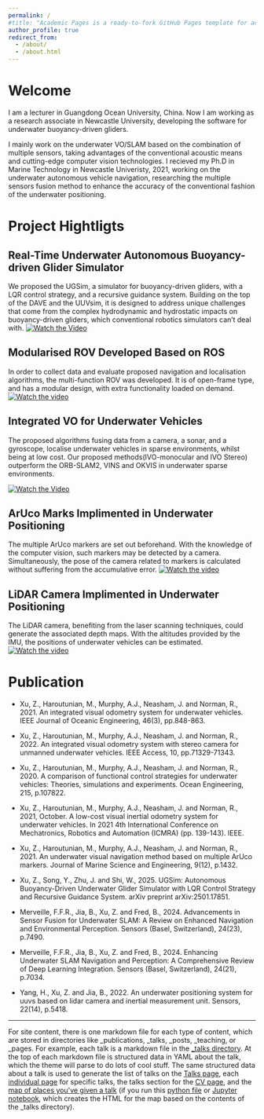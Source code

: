 ```yaml
---
permalink: /
#title: "Academic Pages is a ready-to-fork GitHub Pages template for academic personal websites"
author_profile: true
redirect_from: 
  - /about/
  - /about.html
---
```


Welcome
=====
I am a lecturer in Guangdong Ocean University, China. Now I am working as a research associate in Newcastle University, developing the software for underwater buoyancy-driven gliders. 

I mainly work on the underwater VO/SLAM based on the combination of multiple sensors, taking advantages of the conventional acoustic means and cutting-edge computer vision technologies.  I recieved my Ph.D in Marine Technology in Newcastle Univeristy, 2021, working on the underwater autonomous vehicle navigation, researching the multiple sensors fusion method to enhance the accuracy of the conventional fashion of the underwater positioning.  

Project Hightligts
======

Real-Time Underwater Autonomous Buoyancy-driven Glider Simulator
------
We proposed the UGSim, a simulator for buoyancy-driven gliders, with a LQR control strategy, and a recursive guidance
system. Building on the top of the DAVE and the UUVsim, it is designed to address unique challenges that come from the complex
hydrodynamic and hydrostatic impacts on buoyancy-driven gliders, which conventional robotics simulators can’t deal with.
[![Watch the Video](https://img.youtube.com/vi/wowY2xWD2XI/0.jpg)](https://www.youtube.com/watch?v=wowY2xWD2XI)


Modularised ROV Developed Based on ROS
------
In order to collect data and evaluate proposed navigation and localisation algorithms, the multi-function ROV
was developed. It is of open-frame type, and has a modular design, with extra functionality loaded on demand.
[![Watch the video]()]()


Integrated VO for Underwater Vehicles 
------
The proposed algorithms fusing data from a camera, a sonar, and a gyroscope, localise underwater vehicles in
sparse environments, whilst being at low cost. Our proposed methods(IVO-monocular and IVO Stereo) outperform the ORB-SLAM2, VINS and OKVIS in underwater sparse environments.

[![Watch the Video](https://img.youtube.com/vi/C1qkOEcEFiY/0.jpg)](https://www.youtube.com/watch?v=C1qkOEcEFiY)


ArUco Marks Implimented in Underwater Positioning
------
The multiple ArUco markers are set out beforehand. With the knowledge of the computer vision, such markers may
be detected by a camera. Simultaneously, the pose of the camera related to markers is calculated without suffering 
from the accumulative error.
[![Watch the video](https://img.youtube.com/vi/IoqIBqz2smw/0.jpg)](https://www.youtube.com/watch?v=IoqIBqz2smw)


LiDAR Camera Implimented in Underwater Positioning  
------
The LiDAR camera, benefiting from the laser scanning techniques, could generate the associated depth maps.
With the altitudes provided by the IMU, the positions of underwater vehicles can be estimated.
[![Watch the video]()]()


Publication
======
- Xu, Z., Haroutunian, M., Murphy, A.J., Neasham, J. and Norman, R., 2021. An integrated visual odometry system for underwater vehicles. IEEE Journal of Oceanic Engineering, 46(3), pp.848-863.

- Xu, Z., Haroutunian, M., Murphy, A.J., Neasham, J. and Norman, R., 2022. An integrated visual odometry system with stereo camera for unmanned underwater vehicles. IEEE Access, 10, pp.71329-71343.

- Xu, Z., Haroutunian, M., Murphy, A.J., Neasham, J. and Norman, R., 2020. A comparison of functional control strategies for underwater vehicles: Theories, simulations and experiments. Ocean Engineering, 215, p.107822.

- Xu, Z., Haroutunian, M., Murphy, A.J., Neasham, J. and Norman, R., 2021, October. A low-cost visual inertial odometry system for underwater vehicles. In 2021 4th International Conference on Mechatronics, Robotics and Automation (ICMRA) (pp. 139-143). IEEE.

- Xu, Z., Haroutunian, M., Murphy, A.J., Neasham, J. and Norman, R., 2021. An underwater visual navigation method based on multiple ArUco markers. Journal of Marine Science and Engineering, 9(12), p.1432.
  
- Xu, Z., Song, Y., Zhu, J. and Shi, W., 2025. UGSim: Autonomous Buoyancy-Driven Underwater Glider Simulator with LQR Control Strategy and Recursive Guidance System. arXiv preprint arXiv:2501.17851.
 
- Merveille, F.F.R., Jia, B., Xu, Z. and Fred, B., 2024. Advancements in Sensor Fusion for Underwater SLAM: A Review on Enhanced Navigation and Environmental Perception. Sensors (Basel, Switzerland), 24(23), p.7490.

- Merveille, F.F.R., Jia, B., Xu, Z. and Fred, B., 2024. Enhancing Underwater SLAM Navigation and Perception: A Comprehensive Review of Deep Learning Integration. Sensors (Basel, Switzerland), 24(21), p.7034.
  
- Yang, H., Xu, Z. and Jia, B., 2022. An underwater positioning system for uuvs based on lidar camera and inertial measurement unit. Sensors, 22(14), p.5418.


------
For site content, there is one markdown file for each type of content, which are stored in directories like _publications, _talks, _posts, _teaching, or _pages. For example, each talk is a markdown file in the [_talks directory](https://github.com/academicpages/academicpages.github.io/tree/master/_talks). At the top of each markdown file is structured data in YAML about the talk, which the theme will parse to do lots of cool stuff. The same structured data about a talk is used to generate the list of talks on the [Talks page](https://academicpages.github.io/talks), each [individual page](https://academicpages.github.io/talks/2012-03-01-talk-1) for specific talks, the talks section for the [CV page](https://academicpages.github.io/cv), and the [map of places you've given a talk](https://academicpages.github.io/talkmap.html) (if you run this [python file](https://github.com/academicpages/academicpages.github.io/blob/master/talkmap.py) or [Jupyter notebook](https://github.com/academicpages/academicpages.github.io/blob/master/talkmap.ipynb), which creates the HTML for the map based on the contents of the _talks directory).
